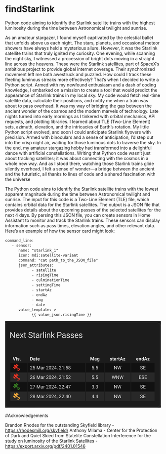 # findStarlink
Python code aiming to identify the Starlink satellite trains with the highest luminosity during the time between Astronomical twilight and sunrise.

As an amateur stargazer, I found myself captivated by the celestial ballet that unfolds above us each night. The stars, planets, and occasional meteor showers have always held a mysterious allure. However, it was the Starlink satellite trains that truly ignited my curiosity.
One evening, while scanning the night sky, I witnessed a procession of bright dots moving in a straight line across the heavens. These were the Starlink satellites, part of SpaceX’s ambitious project to provide global internet coverage. Their synchronized movement left me both awestruck and puzzled. How could I track these fleeting luminous streaks more effectively?
That’s when I decided to write a Python script. Armed with my newfound enthusiasm and a dash of coding knowledge, I embarked on a mission to create a tool that would predict the appearance of Starlink trains in my local sky. My code would fetch real-time satellite data, calculate their positions, and notify me when a train was about to pass overhead. It was my way of bridging the gap between the ancient wonder of the cosmos and the modern marvels of technology.
Late nights turned into early mornings as I tinkered with orbital mechanics, API requests, and plotting libraries. I learned about TLE (Two-Line Element) sets, azimuth, elevation, and the intricacies of Earth’s rotation. My little Python script evolved, and soon I could anticipate Starlink flyovers with precision. Armed with binoculars and a sense of anticipation, I’d step out into the crisp night air, waiting for those luminous dots to traverse the sky.
In the end, my amateur stargazing hobby had transformed into a delightful dance with artificial constellations. Writing that Python code wasn’t just about tracking satellites; it was about connecting with the cosmos in a whole new way. And as I stood there, watching those Starlink trains glide silently overhead, I felt a sense of wonder—a bridge between the ancient and the futuristic, all thanks to lines of code and a shared fascination with the universe

The Python code aims to identify the Starlink satellite trains with the lowest apparent magnitude during the time between Astronomical twilight and sunrise. The input for this code is a Two-Line Element (TLE) file, which contains orbital data for the Starlink satellites. The output is a JSON file that provides details about the upcoming passes of the selected satellites for the next 4 days.
By parsing this JSON file, you can create sensors in Home Assistant to monitor and track the Starlink trains. These sensors can display information such as pass times, elevation angles, and other relevant data. Here’s an example of how the sensor card might look:

```
command_line:
   - sensor:
      name: "starlink_1"
      icon: mdi:satellite-variant
      command: "cat path_to_the_JSON_file"
      json_attributes:
            - satellite
            - risingTime
            - culminationTime
            - settingTime
            - startAz
            - endAz
            - mag
            - date
      value_template: >
            {{ value_json.risingTime }} 
```

![Home Assistant Lovelace Card!](./next_starlink_passes.png)

#Acknowledgements

Brandon Rhodes for the outstanding Skyfield library - https://rhodesmill.org/skyfield/
Anthony Mllama - Center for the Protection of Dark and Quiet Skied from Statelite Constellation Interference for the study on luminosity of the Starlink Satellites - https://export.arxiv.org/pdf/2401.01546 

